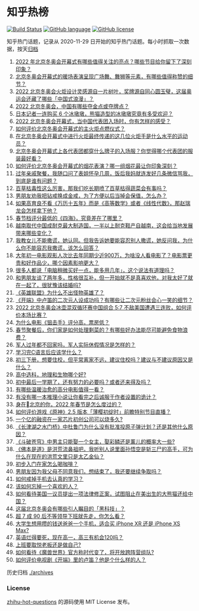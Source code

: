 # 知乎热榜
[![Build Status](https://github.com/ToWeLong/zhihu-hot-questions/workflows/CI/badge.svg)](https://github.com/ToWeLong/zhihu-hot-questions/actions)
[![GitHub language](https://img.shields.io/badge/language-golang-orange.svg)](https://golang.org/)
[![GitHub license](https://img.shields.io/github/license/ToWeLong/zhihu-hot-questions)](https://github.com/ToWeLong/zhihu-hot-questions/blob/main/LICENSE)

知乎热门话题，记录从 2020-11-29 日开始的知乎热门话题。每小时抓取一次数据，按天[归档](./archives)

<!-- BEGIN -->

1. [2022 年北京冬奥会开幕式有哪些值得关注的亮点？哪些节目给你留下了深刻印象？](https://www.zhihu.com/question/514745943)
1. [北京冬奥会开幕式的暖场表演呈现广场舞、舞狮等元素，有哪些值得称赞的细节？](https://www.zhihu.com/question/514749793)
1. [2022 北京冬奥会火炬设计灵感源自一片树叶，奖牌源自同心圆玉璧，这届奥运会还藏了哪些「中国式浪漫」？](https://www.zhihu.com/question/513657568)
1. [2022 北京冬奥会，中国有哪些夺金点或夺牌点？](https://www.zhihu.com/question/477611847)
1. [日本记者一连购买 6 个冰墩墩，熊猫造型的冰墩墩究竟有多受欢迎？](https://www.zhihu.com/question/514555965)
1. [2022 北京冬奥会开幕式，当中国代表团入场时，你有怎样的感受？](https://www.zhihu.com/question/514765755)
1. [如何评价北京冬奥会开幕式的主火炬点燃仪式？](https://www.zhihu.com/question/514773566)
1. [在北京冬奥会开幕式中进行火炬最终传递的这几位火炬手是什么水平的运动员？](https://www.zhihu.com/question/514773306)
1. [北京冬奥会开幕式上各代表团都穿什么牌子的入场服？你觉得哪个代表团的服装最好看？](https://www.zhihu.com/question/514757670)
1. [如何评价北京冬奥会开幕式的烟花表演？哪一组烟花最让你印象深刻？](https://www.zhihu.com/question/514754697)
1. [过年亲戚聚餐，我随口问了表姐怀孕几周，饭后我妈就连发好几条微信骂我，到底是谁有问题？](https://www.zhihu.com/question/514633604)
1. [百草枯毒性这么厉害，那我们吃长期喷了百草枯得蔬菜会有事吗？](https://www.zhihu.com/question/490822221)
1. [男朋友劝我把钻戒换成金戒，为了方便以后当掉会保值，怎么办？](https://www.zhihu.com/question/514147672)
1. [如果高育良不看《万历十五年》而是《高等数学》或者《线性代数》，那赵瑞龙会怎样拿下他？](https://www.zhihu.com/question/513791261)
1. [春节档评分最低的《四海》，究竟差在了哪里？](https://www.zhihu.com/question/514584239)
1. [越南取代中国成耐克最大制造国，一半以上耐克鞋产自越南，这会给当地发展带来哪些变化？](https://www.zhihu.com/question/509932317)
1. [我教女儿不能撒谎，她认同。但我告诉她要能容忍别人撒谎，她反问我，为什么你不能容忍我撒谎，该怎么回答？](https://www.zhihu.com/question/505148883)
1. [大年初一电影观影人次比去年同期少近900万，为啥没人看电影了？电影票更贵和好作品少，哪个因素影响更大？](https://www.zhihu.com/question/514459342)
1. [很多人都说「电脑稍微买好一点，能多用几年」，这个说法有道理吗？](https://www.zhihu.com/question/514105729)
1. [和男朋友谈了两年多，性格很互补，但一开始就不是真喜欢他，对我太好了就在一起了，很犹豫该结婚吗?](https://www.zhihu.com/question/514831617)
1. [《英雄联盟》为什么不出怪物英雄了？](https://www.zhihu.com/question/510135073)
1. [《开端》中卢笛的二次元人设成功吗？有哪些让二次元粉丝会心一笑的细节？](https://www.zhihu.com/question/512781507)
1. [2022 北京冬奥会冰壶混双循环赛中国组合 5:7 不敌美国遭遇三连败，如何评价本场比赛？](https://www.zhihu.com/question/514862945)
1. [为什么电影《狙击手》评分高，票房低？](https://www.zhihu.com/question/514514007)
1. [春节聚餐后，你们家是如何处理剩菜的？有哪些好办法能尽可能避免食物浪费？](https://www.zhihu.com/question/514708703)
1. [军人过年都不回家吗，军人实际休假情况是怎样的？](https://www.zhihu.com/question/513811299)
1. [学习完C语言后应该学什么？](https://www.zhihu.com/question/502250050)
1. [初三下册，想要住校，但平常离家不远，建议住校吗？建议与不建议原因又是什么？](https://www.zhihu.com/question/514619832)
1. [高中选科，地理和生物哪个好?](https://www.zhihu.com/question/514304979)
1. [初中最后一学期了，还有努力的必要吗？或者还来得及吗？](https://www.zhihu.com/question/513722321)
1. [有哪些温暖治愈的高分电影值得一看？](https://www.zhihu.com/question/493423794)
1. [有没有哪一本推理小说让你看完之后诚服于作者设置的诡计？](https://www.zhihu.com/question/412549819)
1. [身在北京的你，2022 年春节是怎么度过的？](https://www.zhihu.com/question/512532732)
1. [如何评价游戏《原神》2.5 版本「薄樱初绽时」前瞻特别节目直播？](https://www.zhihu.com/question/514664691)
1. [一个亿的融资在一家芯片初创公司可以烧多久?](https://www.zhihu.com/question/514136659)
1. [《长津湖之水门桥》中杜鲁门为什么没有批准投原子弹计划？还是其他什么原因？](https://www.zhihu.com/question/514558839)
1. [《斗破苍穹》中男主只能娶一个女主，娶彩鳞还是薰儿的概率大一些?](https://www.zhihu.com/question/512707132)
1. [《佛本是道》是洪荒流鼻祖吧，我听别人说里面孙悟空是斩三尸的高手，可为什么在现在的洪荒文里只是太乙金仙？](https://www.zhihu.com/question/512991804)
1. [初步入门在家怎么喝咖啡？](https://www.zhihu.com/question/497896724)
1. [男朋友因为我父母不同意我们，想结束了，我还要继续争取吗？](https://www.zhihu.com/question/514710255)
1. [如何戒掉手机去认真的学习？](https://www.zhihu.com/question/514828169)
1. [该如何忘掉一个喜欢的人？](https://www.zhihu.com/question/513921485)
1. [如何看待美国一议员提出一项法律修正案，试图阻止在美出生的大熊猫还给中国？](https://www.zhihu.com/question/514479195)
1. [这届北京冬奥会有哪些引人瞩目的「黑科技」？](https://www.zhihu.com/question/514693156)
1. [超 7 成 90 后不等领导下班就先走，你怎么看？](https://www.zhihu.com/question/504252249)
1. [大学生想用攒的钱送爸爸一个手机，适合买 iPhone XR 还是 iPhone XS Max?](https://www.zhihu.com/question/513772660)
1. [英语烂得要死，现在高一，高三有机会120吗？](https://www.zhihu.com/question/514633130)
1. [上班要取悦老板还是做自己?](https://www.zhihu.com/question/514553707)
1. [如何看待《魔兽世界》官方称时代变了，将开放跨阵营组队?](https://www.zhihu.com/question/514332935)
1. [如何评价电视剧《开端》里的卢笛？他是个什么样的人？](https://www.zhihu.com/question/511719586)

<!-- END -->

历史归档 [./archives](./archives)


### License
[zhihu-hot-questions](https://github.com/towelong/zhihu-hot-questions) 的源码使用 MIT License 发布。